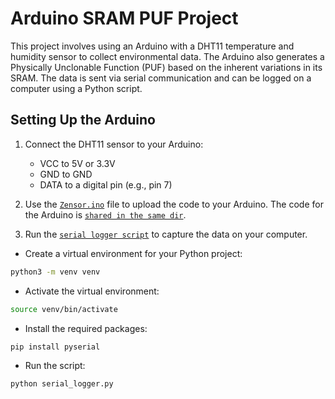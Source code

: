 # Arduino SRAM PUF Project

This project involves using an Arduino with a DHT11 temperature and humidity sensor to collect environmental data. The Arduino also generates a Physically Unclonable Function (PUF) based on the inherent variations in its SRAM. The data is sent via serial communication and can be logged on a computer using a Python script.

## Setting Up the Arduino

1. Connect the DHT11 sensor to your Arduino:
   - VCC to 5V or 3.3V
   - GND to GND
   - DATA to a digital pin (e.g., pin 7)

2. Use the [`Zensor.ino`](Zensor.ino) file to upload the code to your Arduino. The code for the Arduino is [`shared in the same dir`](zensor.cpp).

3. Run the [`serial logger script`](serial_logger.py) to capture the data on your computer.

- Create a virtual environment for your Python project:

```bash
python3 -m venv venv
```

- Activate the virtual environment:

```bash
source venv/bin/activate
```

- Install the required packages:

```bash
pip install pyserial
```

- Run the script:

```bash
python serial_logger.py
```
